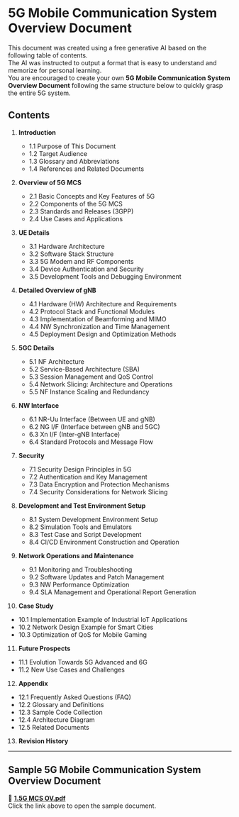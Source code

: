 # 5G Mobile Communication System Overview Document  

This document was created using a free generative AI based on the following table of contents.  
The AI was instructed to output a format that is easy to understand and memorize for personal learning.  
You are encouraged to create your own **5G Mobile Communication System Overview Document** following the same structure below to quickly grasp the entire 5G system.  

## Contents  

1. **Introduction**  
   - 1.1 Purpose of This Document  
   - 1.2 Target Audience  
   - 1.3 Glossary and Abbreviations  
   - 1.4 References and Related Documents  

2. **Overview of 5G MCS**  
   - 2.1 Basic Concepts and Key Features of 5G  
   - 2.2 Components of the 5G MCS  
   - 2.3 Standards and Releases (3GPP)  
   - 2.4 Use Cases and Applications  

3. **UE Details**  
   - 3.1 Hardware Architecture  
   - 3.2 Software Stack Structure  
   - 3.3 5G Modem and RF Components  
   - 3.4 Device Authentication and Security  
   - 3.5 Development Tools and Debugging Environment  

4. **Detailed Overview of gNB**  
   - 4.1 Hardware (HW) Architecture and Requirements  
   - 4.2 Protocol Stack and Functional Modules  
   - 4.3 Implementation of Beamforming and MIMO  
   - 4.4 NW Synchronization and Time Management  
   - 4.5 Deployment Design and Optimization Methods  

5. **5GC Details**  
   - 5.1 NF Architecture  
   - 5.2 Service-Based Architecture (SBA)  
   - 5.3 Session Management and QoS Control  
   - 5.4 Network Slicing: Architecture and Operations  
   - 5.5 NF Instance Scaling and Redundancy  

6. **NW Interface**  
   - 6.1 NR-Uu Interface (Between UE and gNB)  
   - 6.2 NG I/F (Interface between gNB and 5GC)  
   - 6.3 Xn I/F (Inter-gNB Interface)  
   - 6.4 Standard Protocols and Message Flow  

7. **Security**  
   - 7.1 Security Design Principles in 5G  
   - 7.2 Authentication and Key Management  
   - 7.3 Data Encryption and Protection Mechanisms  
   - 7.4 Security Considerations for Network Slicing  

8. **Development and Test Environment Setup**  
   - 8.1 System Development Environment Setup  
   - 8.2 Simulation Tools and Emulators  
   - 8.3 Test Case and Script Development  
   - 8.4 CI/CD Environment Construction and Operation  

9. **Network Operations and Maintenance**  
   - 9.1 Monitoring and Troubleshooting  
   - 9.2 Software Updates and Patch Management  
   - 9.3 NW Performance Optimization  
   - 9.4 SLA Management and Operational Report Generation  

10. **Case Study**  
   - 10.1 Implementation Example of Industrial IoT Applications  
   - 10.2 Network Design Example for Smart Cities  
   - 10.3 Optimization of QoS for Mobile Gaming  

11. **Future Prospects**  
   - 11.1 Evolution Towards 5G Advanced and 6G  
   - 11.2 New Use Cases and Challenges  

12. **Appendix**  
   - 12.1 Frequently Asked Questions (FAQ)  
   - 12.2 Glossary and Definitions  
   - 12.3 Sample Code Collection  
   - 12.4 Architecture Diagram  
   - 12.5 Related Documents  

13. **Revision History**  

---

## Sample 5G Mobile Communication System Overview Document  

📄 **[1.5G MCS OV.pdf](1.5G%20MCS%20OV.pdf)**  
Click the link above to open the sample document.  

